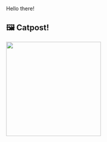 Hello there!



## 🖼️ Catpost!

<sub>
    <img src="https://cdn2.thecatapi.com/images/VsdKVsL_S.jpg" height="256">
</sub>


